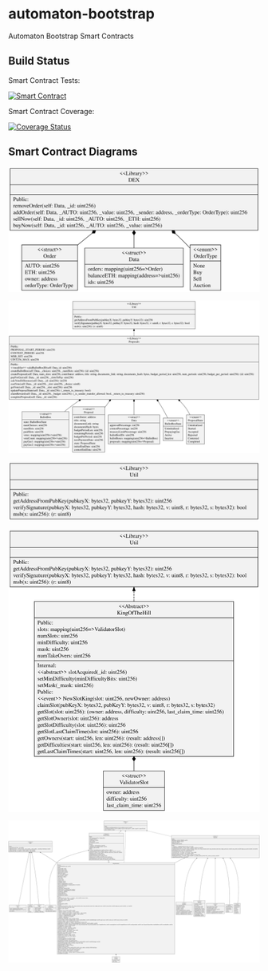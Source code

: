# automaton-bootstrap
Automaton Bootstrap Smart Contracts

## Build Status

Smart Contract Tests:

[![Smart Contract](https://github.com/automaton-network/automaton-bootstrap/workflows/Solidity%20CI/badge.svg?branch=master)](https://github.com/automaton-network/automaton-bootstrap/actions?query=workflow%3A%22Solidity+CI%22+branch%3Amaster)

Smart Contract Coverage:

[![Coverage Status](https://coveralls.io/repos/github/automaton-network/automaton-bootstrap/badge.svg?branch=master&service=github)](https://coveralls.io/github/automaton-network/automaton-bootstrap?branch=master)

## Smart Contract Diagrams

![DEX](diagrams/dex.svg)

![Proposals](diagrams/proposals.svg)

![Util](diagrams/util.svg)

![KingOfTheHill](diagrams/king-of-the-hill.svg)

![KingAutomaton](diagrams/king-automaton.svg)
